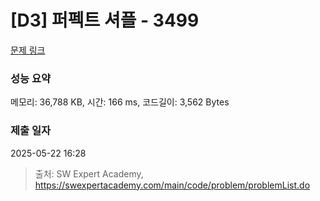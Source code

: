 # [D3] 퍼펙트 셔플 - 3499 

[문제 링크](https://swexpertacademy.com/main/code/problem/problemDetail.do?contestProbId=AWGsRbk6AQIDFAVW) 

### 성능 요약

메모리: 36,788 KB, 시간: 166 ms, 코드길이: 3,562 Bytes

### 제출 일자

2025-05-22 16:28



> 출처: SW Expert Academy, https://swexpertacademy.com/main/code/problem/problemList.do